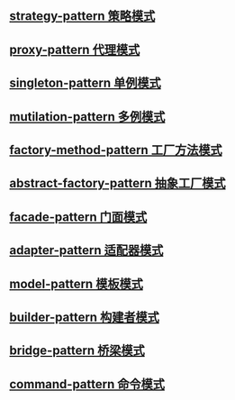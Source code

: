 ## [strategy-pattern  策略模式](strategy-pattern/)

## [proxy-pattern  代理模式](proxy-pattern/)

## [singleton-pattern  单例模式](singleton-pattern/)

## [mutilation-pattern  多例模式](mutilation-pattern/)

## [factory-method-pattern  工厂方法模式](factory-method-pattern/)

## [abstract-factory-pattern  抽象工厂模式](abstract-factory-pattern/)

## [facade-pattern  门面模式](facade-pattern/)

## [adapter-pattern  适配器模式](adapter-pattern/)

## [model-pattern  模板模式](model-pattern/)

## [builder-pattern  构建者模式](builder-pattern/)

## [bridge-pattern  桥梁模式](bridge-pattern/)

## [command-pattern  命令模式](command-pattern/)